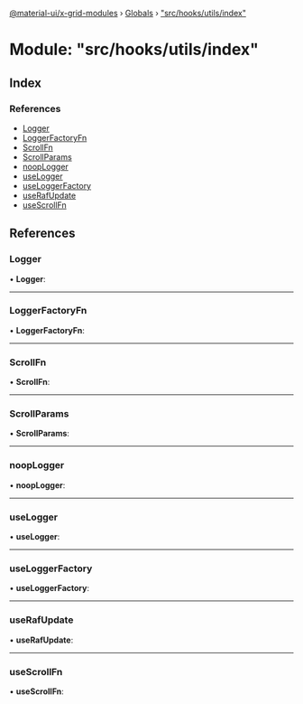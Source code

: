 [@material-ui/x-grid-modules](../README.md) › [Globals](../globals.md) › ["src/hooks/utils/index"](_src_hooks_utils_index_.md)

# Module: "src/hooks/utils/index"

## Index

### References

* [Logger](_src_hooks_utils_index_.md#logger)
* [LoggerFactoryFn](_src_hooks_utils_index_.md#loggerfactoryfn)
* [ScrollFn](_src_hooks_utils_index_.md#scrollfn)
* [ScrollParams](_src_hooks_utils_index_.md#scrollparams)
* [noopLogger](_src_hooks_utils_index_.md#nooplogger)
* [useLogger](_src_hooks_utils_index_.md#uselogger)
* [useLoggerFactory](_src_hooks_utils_index_.md#useloggerfactory)
* [useRafUpdate](_src_hooks_utils_index_.md#userafupdate)
* [useScrollFn](_src_hooks_utils_index_.md#usescrollfn)

## References

###  Logger

• **Logger**:

___

###  LoggerFactoryFn

• **LoggerFactoryFn**:

___

###  ScrollFn

• **ScrollFn**:

___

###  ScrollParams

• **ScrollParams**:

___

###  noopLogger

• **noopLogger**:

___

###  useLogger

• **useLogger**:

___

###  useLoggerFactory

• **useLoggerFactory**:

___

###  useRafUpdate

• **useRafUpdate**:

___

###  useScrollFn

• **useScrollFn**:
